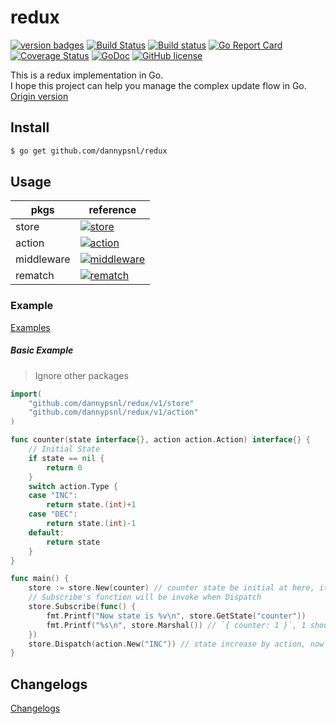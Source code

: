 # redux
[![version badges](https://img.shields.io/badge/version-1.5.1-blue.svg)](https://github.com/dannypsnl/redux/releases)
[![Build Status](https://travis-ci.org/dannypsnl/redux.svg?branch=master)](https://travis-ci.org/dannypsnl/redux)
[![Build status](https://ci.appveyor.com/api/projects/status/l2cqebl1svcgyrpo?svg=true)](https://ci.appveyor.com/project/dannypsnl/redux)
[![Go Report Card](https://goreportcard.com/badge/github.com/dannypsnl/redux)](https://goreportcard.com/report/github.com/dannypsnl/redux)
[![Coverage Status](https://coveralls.io/repos/github/dannypsnl/redux/badge.svg?branch=master)](https://coveralls.io/github/dannypsnl/redux?branch=master)
[![GoDoc](https://godoc.org/github.com/dannypsnl/redux/v1?status.svg)](https://godoc.org/github.com/dannypsnl/redux/v1)
[![GitHub license](https://img.shields.io/github/license/dannypsnl/redux.svg)](https://github.com/dannypsnl/redux/blob/master/LICENSE)

This is a redux implementation in Go.<br>
I hope this project can help you manage the complex update flow in Go.<br>
[Origin version](https://github.com/reactjs/redux)
## Install
```bash
$ go get github.com/dannypsnl/redux
```
## Usage

pkgs       | reference
-----------|--------------------------------------------------------------------------------------------------
store      | [![store](https://godoc.org/github.com/dannypsnl/redux/v1/store?status.svg)](https://godoc.org/github.com/dannypsnl/redux/v1/store)
action     | [![action](https://godoc.org/github.com/dannypsnl/redux/v1/action?status.svg)](https://godoc.org/github.com/dannypsnl/redux/v1/action)
middleware | [![middleware](https://godoc.org/github.com/dannypsnl/redux/v1/middleware?status.svg)](https://godoc.org/github.com/dannypsnl/redux/v1/middleware)
rematch    | [![rematch](https://godoc.org/github.com/dannypsnl/redux/v1/rematch?status.svg)](https://godoc.org/github.com/dannypsnl/redux/v1/rematch)

### Example

[Examples](https://github.com/dannypsnl/redux/tree/master/v1/example)

##### Basic Example
> Ignore other packages
```go
import(
    "github.com/dannypsnl/redux/v1/store"
    "github.com/dannypsnl/redux/v1/action"
)

func counter(state interface{}, action action.Action) interface{} {
    // Initial State
    if state == nil {
        return 0
    }
    switch action.Type {
    case "INC":
        return state.(int)+1
    case "DEC":
        return state.(int)-1
    default:
        return state
    }
}

func main() {
    store := store.New(counter) // counter state be initial at here, it's 0
    // Subscribe's function will be invoke when Dispatch
    store.Subscribe(func() {
        fmt.Printf("Now state is %v\n", store.GetState("counter"))
        fmt.Printf("%s\n", store.Marshal()) // `{ counter: 1 }`, 1 should be current state, Let's print out the json format of our store
    })
    store.Dispatch(action.New("INC")) // state increase by action, now is 1
}
```
## Changelogs
[Changelogs](https://github.com/dannypsnl/redux/blob/master/CHANGELOG.md)
